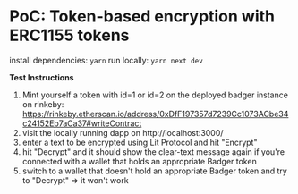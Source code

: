 # PoC: Token-based encryption with ERC1155 tokens

install dependencies: `yarn`
run locally: `yarn next dev`

**Test Instructions**
1. Mint yourself a token with id=1 or id=2 on the deployed badger instance on rinkeby: https://rinkeby.etherscan.io/address/0xDfF197357d7239Cc1073ACbe34c24152Eb7aCa37#writeContract
2. visit the locally running dapp on http://localhost:3000/
3. enter a text to be encrypted using Lit Protocol and hit "Encrypt"
4.  hit "Decrypt" and it should show the clear-text message again if you're connected with a wallet that holds an appropriate Badger token
5.  switch to a wallet that doesn't hold an appropriate Badger token and try to "Decrypt" => it won't work
